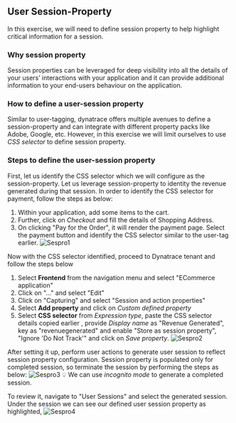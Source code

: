 ## User Session-Property

In this exercise, we will need to define session property to help highlight critical information for a session.

### Why session property
Session properties can be leveraged for deep visibility into all the details of your users’ interactions with your application and it can provide additional information to your end-users behaviour on the application.

### How to define a user-session property
Similar to user-tagging, dynatrace offers multiple avenues to define a session-property and can integrate with different property packs like Adobe, Google, etc. However, in this exercise we will limit ourselves to use *CSS selector* to define session property.

### Steps to define the user-session property
First, let us identify the CSS selector which we will configure as the session-property. Let us leverage session-property to identity the revenue generated during that session. In order to identify the CSS selector for payment, follow the steps as below:
1. Within your application, add some items to the cart.
1. Further, click on *Checkout* and fill the details of Shopping Address.
1. On clicking "Pay for the Order", it will render the payment page. Select the payment button and identify the CSS selector similar to the user-tag earlier.
![Sespro1](./images/Session-prop1.gif)

Now with the CSS selector identified, proceed to Dynatrace tenant and follow the steps below
1. Select **Frontend** from the navigation menu and select "ECommerce application"
1. Click on "..." and select "Edit"
1. Click on "Capturing" and select "Session and action properties"
1. Select **Add property** and click on *Custom defined property*
1. Select **CSS selector** from *Expression type*, paste the CSS selector details copied earlier , provide *Display name* as "Revenue Generated", key as "revenuegenerated" and enable "Store as session property", "Ignore 'Do Not Track'" and click on *Save property*.
![Sespro2](./images/Sespro1.png)

After setting it up, perform user actions to generate user session to reflect session property configuration. Session property is populated only for completed session, so terminate the session by performing the steps as below:
![Sespro3](./images/sessionpro2.gif)
💡 We can use *incognito mode* to generate a completed session.

To review it, navigate to "User Sessions" and select the generated session. Under the session we can see our defined user session property as highlighted,
![Sespro4](./images/Sespro2.png)


